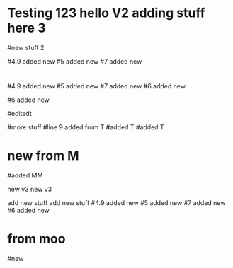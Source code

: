 # Testing 123 hello V2 adding stuff here 3

#new stuff 2

#4.9 added new
#5 added new
#7 added new

#
#
#
#
#

#4.9 added new
#5 added new
#7 added new
#6 added new


#6 added new

#editedt

#more stuff
#line 9 added from T
#added T
#added T
# new from M

#added MM

new v3
new v3 

add new stuff
add new stuff
#4.9 added new
#5 added new
#7 added new
#6 added new



# from moo
#new